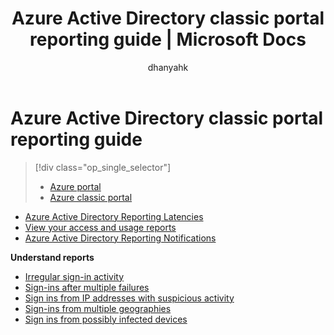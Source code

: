 ﻿---
title: Azure Active Directory classic portal reporting guide | Microsoft Docs
description: A guide containing all Azure Active Directory Reporting articles for the Azure classic portal
services: active-directory
documentationcenter: ''
author: dhanyahk
manager: femila

ms.assetid: b60d7f22-f271-4148-a3c8-b0ed0eccd106
ms.service: active-directory
ms.devlang: na
ms.topic: article
ms.tgt_pltfrm: na
ms.workload: identity
ms.date: 05/16/2017
ms.author: femila;markvi

ms.reviewer: dhanyahk
ms.custom: iamfeature=Reporting
---
# Azure Active Directory classic portal reporting guide
> [!div class="op_single_selector"]
> * [Azure portal](active-directory-reporting-guide.md)
> * [Azure classic portal](active-directory-reporting-guide-classic-portal.md)
> 
> 

* [Azure Active Directory Reporting Latencies](active-directory-reporting-latencies.md)
* [View your access and usage reports](active-directory-view-access-usage-reports.md)
* [Azure Active Directory Reporting Notifications](active-directory-reporting-notifications.md)

**Understand reports**

* [Irregular sign-in activity](active-directory-reporting-irregular-sign-in-activity.md)
* [Sign-ins after multiple failures](active-directory-reporting-sign-ins-after-multiple-failures.md)
* [Sign ins from IP addresses with suspicious activity](active-directory-reporting-sign-ins-from-ip-addresses-with-suspicious-activity.md)
* [Sign-ins from multiple geographies](active-directory-reporting-sign-ins-from-multiple-geographies.md)
* [Sign ins from possibly infected devices](active-directory-reporting-sign-ins-from-possibly-infected-devices.md)

